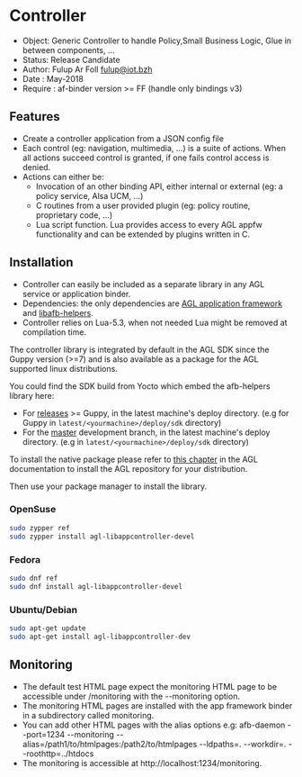 # Controller

* Object: Generic Controller to handle Policy,Small Business Logic, Glue in between components, ...
* Status: Release Candidate
* Author: Fulup Ar Foll fulup@iot.bzh
* Date  : May-2018
* Require : af-binder version >= FF (handle only bindings v3)

## Features

* Create a controller application from a JSON config file
* Each control (eg: navigation, multimedia, ...) is a suite of actions. When all actions succeed
 control is granted, if one fails control access is denied.
* Actions can either be:
  * Invocation of an other binding API, either internal or external (eg: a policy service, Alsa UCM, ...)
  * C routines from a user provided plugin (eg: policy routine, proprietary code, ...)
  * Lua script function. Lua provides access to every AGL appfw functionality and can be extended by
   plugins written in C.

## Installation

* Controller can easily be included as a separate library in any AGL service or application binder.
* Dependencies: the only dependencies are [AGL application framework](https://gerrit.automotivelinux.org/gerrit/p/src/app-framework-binder.git)
 and [libafb-helpers](https://gerrit.automotivelinux.org/gerrit/p/src/libafb-helpers.git).
* Controller relies on Lua-5.3, when not needed Lua might be removed at compilation time.

The controller library is integrated by default in the AGL SDK since the Guppy
version (>=7) and is also available as a package for the AGL supported linux
distributions.

You could find the SDK build from Yocto which embed the afb-helpers library
here:

* For [releases](https://download.automotivelinux.org/AGL/release/) >= Guppy, in
 the latest machine's deploy directory. (e.g for Guppy in
 `latest/<yourmachine>/deploy/sdk` directory)
* For the [master](https://download.automotivelinux.org/AGL/snapshots/master/)
 development branch, in the latest machine's deploy directory. (e.g in
 `latest/<yourmachine>/deploy/sdk` directory)

To install the native package please refer to [this chapter](../1-verify-build-host.html)
in the AGL documentation to install the AGL repository for your distribution.

Then use your package manager to install the library.

### OpenSuse

```bash
sudo zypper ref
sudo zypper install agl-libappcontroller-devel
```

### Fedora

```bash
sudo dnf ref
sudo dnf install agl-libappcontroller-devel
```

### Ubuntu/Debian

```bash
sudo apt-get update
sudo apt-get install agl-libappcontroller-dev
```

## Monitoring

* The default test HTML page expect the monitoring HTML page to be accessible under /monitoring with
 the --monitoring option.
* The monitoring HTML pages are installed with the app framework binder in a subdirectory called
 monitoring.
* You can add other HTML pages with the alias options e.g:
 afb-daemon --port=1234 --monitoring --alias=/path1/to/htmlpages:/path2/to/htmlpages --ldpaths=. --workdir=. --roothttp=../htdocs
* The monitoring is accessible at http://localhost:1234/monitoring.

